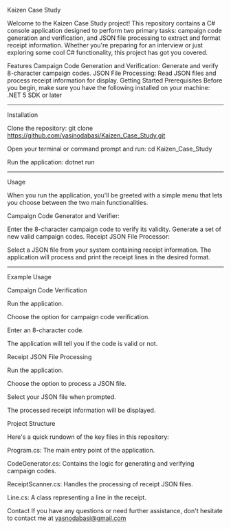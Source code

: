 Kaizen Case Study

Welcome to the Kaizen Case Study project! This repository contains a C# console application designed to perform two primary tasks: campaign code generation and verification, and JSON file processing to extract and format receipt information. Whether you're preparing for an interview or just exploring some cool C# functionality, this project has got you covered.

Features
Campaign Code Generation and Verification: Generate and verify 8-character campaign codes.
JSON File Processing: Read JSON files and process receipt information for display.
Getting Started
Prerequisites
Before you begin, make sure you have the following installed on your machine:
.NET 5 SDK or later

*************************************************************************************************
Installation

Clone the repository: git clone https://github.com/yasinodabasi/Kaizen_Case_Study.git

Open your terminal or command prompt and run: cd Kaizen_Case_Study

Run the application: dotnet run
************************************************************************************************
Usage

When you run the application, you'll be greeted with a simple menu that lets you choose between the two main functionalities.

Campaign Code Generator and Verifier:

Enter the 8-character campaign code to verify its validity.
Generate a set of new valid campaign codes.
Receipt JSON File Processor:

Select a JSON file from your system containing receipt information.
The application will process and print the receipt lines in the desired format.
************************************************************************************************
Example Usage

Campaign Code Verification

Run the application.

Choose the option for campaign code verification.

Enter an 8-character code.

The application will tell you if the code is valid or not.

Receipt JSON File Processing

Run the application.

Choose the option to process a JSON file.

Select your JSON file when prompted.

The processed receipt information will be displayed.

Project Structure

Here's a quick rundown of the key files in this repository:

Program.cs: The main entry point of the application.

CodeGenerator.cs: Contains the logic for generating and verifying campaign codes.

ReceiptScanner.cs: Handles the processing of receipt JSON files.

Line.cs: A class representing a line in the receipt.

Contact
If you have any questions or need further assistance, don't hesitate to contact me at yasnodabasi@gmail.com
